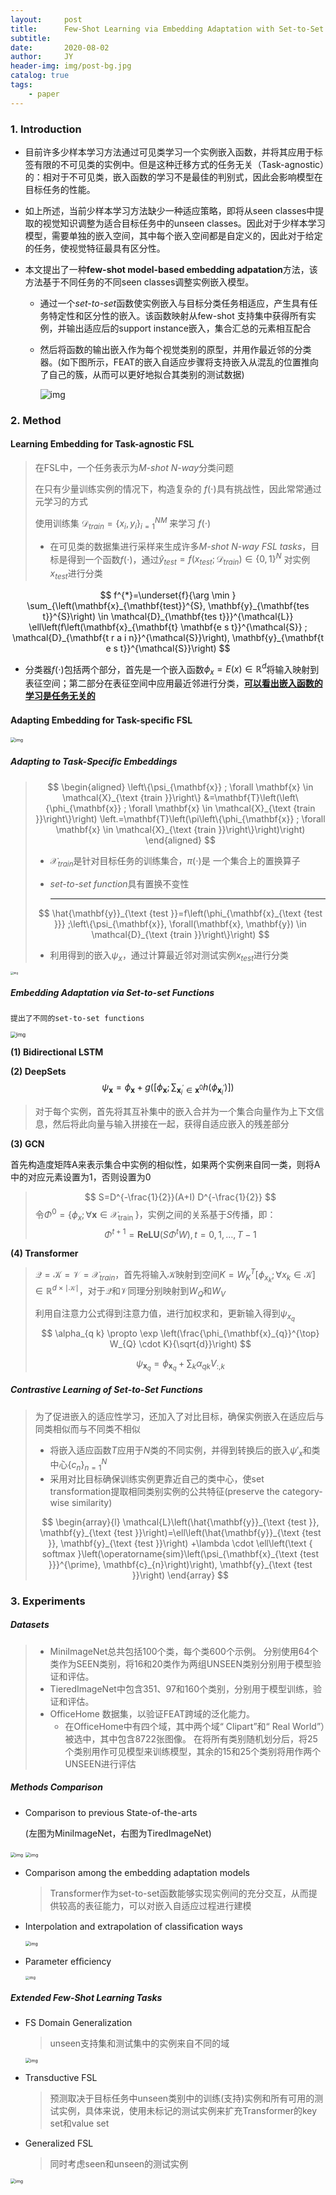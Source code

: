 ```yaml
---
layout:     post
title:      Few-Shot Learning via Embedding Adaptation with Set-to-Set Functions
subtitle:   
date:       2020-08-02
author:     JY
header-img: img/post-bg.jpg
catalog: true
tags:
    - paper
---
```




### 1. Introduction

- 目前许多少样本学习方法通过可见类学习一个实例嵌入函数，并将其应用于标签有限的不可见类的实例中。但是这种迁移方式的任务无关（Task-agnostic）的：相对于不可见类，嵌入函数的学习不是最佳的判别式，因此会影响模型在目标任务的性能。

- 如上所述，当前少样本学习方法缺少一种适应策略，即将从seen classes中提取的视觉知识调整为适合目标任务中的unseen classes。因此对于少样本学习模型，需要单独的嵌入空间，其中每个嵌入空间都是自定义的，因此对于给定的任务，使视觉特征最具有区分性。

- 本文提出了一种**few-shot model-based embedding adpatation**方法，该方法基于不同任务的不同seen classes调整实例嵌入模型。

  - 通过一个*set-to-set*函数使实例嵌入与目标分类任务相适应，产生具有任务特定性和区分性的嵌入。该函数映射从few-shot 支持集中获得所有实例，并输出适应后的support instance嵌入，集合汇总的元素相互配合

  - 然后将函数的输出嵌入作为每个视觉类别的原型，并用作最近邻的分类器。(如下图所示，FEAT的嵌入自适应步骤将支持嵌入从混乱的位置推向了自己的簇，从而可以更好地拟合其类别的测试数据)

    ![img](https://github.com/ZJU-CVs/zju-cvs.github.io/raw/master/img/2020-07-07-fsl/36.png)

  

### 2. Method

#### Learning Embedding for Task-agnostic FSL

> 在FSL中，一个任务表示为*M-shot N-way*分类问题
>
> 在只有少量训练实例的情况下，构造复杂的 $f(\cdot)$具有挑战性，因此常常通过元学习的方式
>
> 使用训练集 $\mathcal{D}_{train}=\{x_i,y_i\}^{NM}_{i=1}$ 来学习 $f(\cdot)$
>
> - 在可见类的数据集进行采样来生成许多*M-shot N-way FSL tasks*，目标是得到一个函数$f(\cdot)$，通过$\hat{y}_{test}=f(x_{test};\mathcal{D}_{train})\in\{0,1\}^N$ 对实例$x_{test}$进行分类

$$
f^{*}=\underset{f}{\arg \min } \sum_{\left(\mathbf{x}_{\mathbf{test}}^{S}, \mathbf{y}_{\mathbf{tes t}}^{S}\right) \in \mathcal{D}_{\mathbf{tes t}}}^{\mathcal{L}} \ell\left(f\left(\mathbf{x}_{\mathbf{t} \mathbf{e s t}}^{\mathcal{S}} ; \mathcal{D}_{\mathbf{t r a i n}}^{\mathcal{S}}\right), \mathbf{y}_{\mathbf{t e s t}}^{\mathcal{S}}\right)
$$

- 分类器$f(\cdot)$包括两个部分，首先是一个嵌入函数$\phi_x=E(x)\in \mathbb{R}^d$将输入映射到表征空间；第二部分在表征空间中应用最近邻进行分类，**<u>可以看出嵌入函数的学习是任务无关的</u>**





#### Adapting Embedding for Task-speciﬁc FSL

<img src="https://github.com/ZJU-CVs/zju-cvs.github.io/raw/master/img/2020-07-07-fsl/37.png" alt="img" style="zoom:50%;" />

##### Adapting to Task-Speciﬁc Embeddings

> $$
> \begin{aligned}
> \left\{\psi_{\mathbf{x}} ; \forall \mathbf{x} \in \mathcal{X}_{\text {train }}\right\} &=\mathbf{T}\left(\left\{\phi_{\mathbf{x}} ; \forall \mathbf{x} \in \mathcal{X}_{\text {train }}\right\}\right) \left.=\mathbf{T}\left(\pi\left\{\phi_{\mathbf{x}} ; \forall \mathbf{x} \in \mathcal{X}_{\text {train }}\right\}\right)\right)
> \end{aligned}
> $$
>
> - $\mathcal{X}_{train}$是针对目标任务的训练集合，$\pi(\cdot)$是 一个集合上的置换算子
>
> - *set-to-set function*具有置换不变性
>
>   ---
>
> $$
> \hat{\mathbf{y}}_{\text {test }}=f\left(\phi_{\mathbf{x}_{\text {test }}} ;\left\{\psi_{\mathbf{x}}, \forall(\mathbf{x}, \mathbf{y}) \in \mathcal{D}_{\text {train }}\right\}\right)
> $$
>
> 
>
> - 利用得到的嵌入$\psi_x$，通过计算最近邻对测试实例$x_{test}$进行分类

<img src="https://github.com/ZJU-CVs/zju-cvs.github.io/raw/master/img/2020-07-07-fsl/38.png" alt="img" style="zoom:30%;" />



##### Embedding Adaptation via Set-to-set Functions

`提出了不同的set-to-set functions`

<img src="https://github.com/ZJU-CVs/zju-cvs.github.io/raw/master/img/2020-07-07-fsl/42.png" alt="img" style="zoom:60%;" />

**(1) Bidirectional LSTM**

**(2) DeepSets**
$$
\psi_{\mathbf{x}}=\phi_{\mathbf{x}}+g\left(\left[\phi_{\mathbf{x}} ; \sum_{\mathbf{x}_{i}^{\prime} \in \mathbf{x}^{0}} h\left(\phi_{\mathbf{x}_{i}^{\prime}}\right)\right]\right)
$$

> 对于每个实例，首先将其互补集中的嵌入合并为一个集合向量作为上下文信息，然后将此向量与输入拼接在一起，获得自适应嵌入的残差部分



**(3) GCN**

首先构造度矩阵A来表示集合中实例的相似性，如果两个实例来自同一类，则将A中的对应元素设置为1，否则设置为0     

> $$
> S=D^{-\frac{1}{2}}(A+I) D^{-\frac{1}{2}}
> $$
> 令$\Phi^0=\{\phi_x;\forall \mathbf{x} \in \mathcal{X}_{\text {train }}\}$，实例之间的关系基于$S$传播，即：
> $$
> \Phi^{t+1}=\mathbf{R} \mathbf{e} \mathbf{L} \mathbf{U}\left(S \Phi^{t} W\right), t=0,1, \ldots, T-1
> $$
> 



**(4) Transformer**

> $\mathcal{Q}=\mathcal{K}=\mathcal{V}=\mathcal{X}_{train}$，首先将输入$\mathcal{K}$映射到空间$K=W_K^T[\phi_{x_k};\forall x_k\in \mathcal{K}]\in \mathbb{R}^{d\times \mid{\mathcal{K}\mid}}$，对于$\mathcal{Q}$和$\mathcal{V}$同理分别映射到$W_Q$和$W_V$
>
> 利用自注意力公式得到注意力值，进行加权求和，更新输入得到$\psi_{x_q}$
> $$
> \alpha_{q k} \propto \exp \left(\frac{\phi_{\mathbf{x}_{q}}^{\top} W_{Q} \cdot K}{\sqrt{d}}\right)
> $$
>
> $$
> \psi_{\mathbf{x}_{q}}=\phi_{\mathbf{x}_{q}}+\sum_{k} \alpha_{q k} V_{:, k}
> $$
>
> 





##### Contrastive Learning of Set-to-Set Functions

> 为了促进嵌入的适应性学习，还加入了对比目标，确保实例嵌入在适应后与同类相似而与不同类不相似
>
> - 将嵌入适应函数$T$应用于$N$类的不同实例，并得到转换后的嵌入$\psi'_x$和类中心$\{c_n\}^N_{n=1}$
> - 采用对比目标确保训练实例更靠近自己的类中心，使set transformation提取相同类别实例的公共特征(preserve the category-wise similarity)
>
> $$
> \begin{array}{l}
> \mathcal{L}\left(\hat{\mathbf{y}}_{\text {test }}, \mathbf{y}_{\text {test }}\right)=\ell\left(\hat{\mathbf{y}}_{\text {test }}, \mathbf{y}_{\text {test }}\right) +\lambda \cdot \ell\left(\text { softmax }\left(\operatorname{sim}\left(\psi_{\mathbf{x}_{\text {test }}}^{\prime}, \mathbf{c}_{n}\right)\right), \mathbf{y}_{\text {test }}\right)
> \end{array}
> $$
>



### 3. Experiments

##### Datasets

> - MiniImageNet总共包括100个类，每个类600个示例。 分别使用64个类作为SEEN类别，将16和20类作为两组UNSEEN类别分别用于模型验证和评估。 
> -  TieredImageNet中包含351、97和160个类别，分别用于模型训练，验证和评估。
> - OfficeHome 数据集，以验证FEAT跨域的泛化能力。
>   - 在OfficeHome中有四个域，其中两个域“ Clipart”和“ Real World”）被选中，其中包含8722张图像。 在将所有类别随机划分后，将25个类别用作可见模型来训练模型，其余的15和25个类别将用作两个UNSEEN进行评估



##### Methods Comparison

- Comparison to previous State-of-the-arts

  (左图为MiniImageNet，右图为TiredImageNet)

<img src="https://github.com/ZJU-CVs/zju-cvs.github.io/raw/master/img/2020-07-07-fsl/39.png" alt="img" style="zoom:50%;" />     <img src="https://github.com/ZJU-CVs/zju-cvs.github.io/raw/master/img/2020-07-07-fsl/40.png" alt="img" style="zoom:50%;" />

- Comparison among the embedding adaptation models

  > Transformer作为set-to-set函数能够实现实例间的充分交互，从而提供较高的表征能力，可以对嵌入自适应过程进行建模

- Interpolation and extrapolation of classiﬁcation ways

  <img src="https://github.com/ZJU-CVs/zju-cvs.github.io/raw/master/img/2020-07-07-fsl/44.png" alt="img" style="zoom:50%;" />

- Parameter efﬁciency

  <img src="https://github.com/ZJU-CVs/zju-cvs.github.io/raw/master/img/2020-07-07-fsl/43.png" alt="img" style="zoom:40%;" />

  

##### Extended Few-Shot Learning Tasks

- FS Domain Generalization

  > unseen支持集和测试集中的实例来自不同的域

  <img src="https://github.com/ZJU-CVs/zju-cvs.github.io/raw/master/img/2020-07-07-fsl/45.png" alt="img" style="zoom:50%;" />

- Transductive FSL

  > 预测取决于目标任务中unseen类别中的训练(支持)实例和所有可用的测试实例，具体来说，使用未标记的测试实例来扩充Transformer的key set和value set

- Generalized FSL

  > 同时考虑seen和unseen的测试实例

<img src="https://github.com/ZJU-CVs/zju-cvs.github.io/raw/master/img/2020-07-07-fsl/41.png" alt="img" style="zoom:50%;" />


